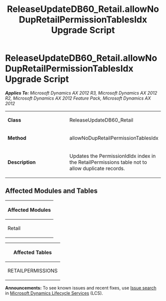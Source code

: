 ﻿---
title: ReleaseUpdateDB60_Retail.allowNoDupRetailPermissionTablesIdx Upgrade Script
TOCTitle: ReleaseUpdateDB60_Retail.allowNoDupRetailPermissionTablesIdx Upgrade Script
ms:assetid: 8470b076-560e-eb97-0611-2b83500328b8
ms:mtpsurl: https://msdn.microsoft.com/en-us/library/JJ686005(v=AX.60)
ms:contentKeyID: 49709456
ms.date: 05/18/2015
mtps_version: v=AX.60
---

# ReleaseUpdateDB60\_Retail.allowNoDupRetailPermissionTablesIdx Upgrade Script 


_**Applies To:** Microsoft Dynamics AX 2012 R3, Microsoft Dynamics AX 2012 R2, Microsoft Dynamics AX 2012 Feature Pack, Microsoft Dynamics AX 2012_

<table>
<colgroup>
<col style="width: 50%" />
<col style="width: 50%" />
</colgroup>
<tbody>
<tr class="odd">
<td><p><strong>Class</strong></p></td>
<td><p>ReleaseUpdateDB60_Retail</p></td>
</tr>
<tr class="even">
<td><p><strong>Method</strong></p></td>
<td><p>allowNoDupRetailPermissionTablesIdx</p></td>
</tr>
<tr class="odd">
<td><p><strong>Description</strong></p></td>
<td><p>Updates the PermissionIdIdx index in the RetailPermissions table not to allow duplicate records.</p></td>
</tr>
</tbody>
</table>


## Affected Modules and Tables

<table>
<colgroup>
<col style="width: 100%" />
</colgroup>
<thead>
<tr class="header">
<th><p>Affected Modules</p></th>
</tr>
</thead>
<tbody>
<tr class="odd">
<td><p>Retail</p></td>
</tr>
</tbody>
</table>


<table>
<colgroup>
<col style="width: 100%" />
</colgroup>
<thead>
<tr class="header">
<th><p>Affected Tables</p></th>
</tr>
</thead>
<tbody>
<tr class="odd">
<td><p>RETAILPERMISSIONS</p></td>
</tr>
</tbody>
</table>

  
**Announcements:** To see known issues and recent fixes, use [Issue search](http://go.microsoft.com/fwlink/?linkid=389258) in [Microsoft Dynamics Lifecycle Services](http://go.microsoft.com/fwlink/?linkid=306505) (LCS).

